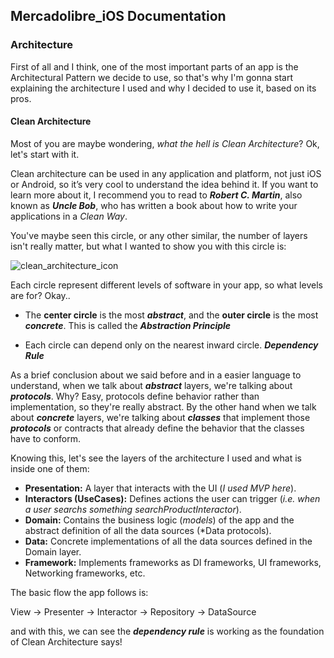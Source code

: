 ## Mercadolibre_iOS Documentation

### Architecture

First of all and I think, one of the most important parts of an app is the Architectural Pattern we decide to use, 
so that's why I'm gonna start explaining the architecture I used and why I decided to use it, based on its pros.

#### Clean Architecture

Most of you are maybe wondering, *what the hell is Clean Architecture*? Ok, let's start with it.

Clean architecture can be used in any application and platform, not just iOS or Android, so it’s very cool to understand the idea behind it.
If you want to learn more about it, I recommend you to read to ***Robert C. Martin***, also known as ***Uncle Bob***, 
who has written a book about how to write your applications in a *Clean Way*.

You've maybe seen this circle, or any other similar, the number of layers isn't really matter, but what I wanted to show you with this circle is:

<img src="https://koenig-media.raywenderlich.com/uploads/2019/06/Android-Clean-Architecture.png" alt="clean_architecture_icon" />

Each circle represent different levels of software in your app, so what levels are for? Okay..

- The **center circle** is the most ***abstract***, and the **outer circle** is the most ***concrete***. 
This is called the ***Abstraction Principle*** 

- Each circle can depend only on the nearest inward circle. ***Dependency Rule***

As a brief conclusion about we said before and in a easier language to understand, when we talk about ***abstract*** layers, we're talking about ***protocols***.
Why? Easy, protocols define behavior rather than implementation, so they're really abstract. By the other hand when we talk about ***concrete*** layers, 
we're talking about ***classes*** that implement those ***protocols*** or contracts that already define the behavior that the classes have to conform.

Knowing this, let's see the layers of the architecture I used and what is inside one of them:

- **Presentation:** A layer that interacts with the UI (*I used MVP here*).
- **Interactors (UseCases):** Defines actions the user can trigger (*i.e. when a user searchs something searchProductInteractor*).
- **Domain:** Contains the business logic (*models*) of the app and the abstract definition of all the data sources (*Data protocols).
- **Data:** Concrete implementations of all the data sources defined in the Domain layer.
- **Framework:** Implements frameworks as DI frameworks, UI frameworks, Networking frameworks, etc.

The basic flow the app follows is:

View -> Presenter -> Interactor -> Repository -> DataSource

and with this, we can see the ***dependency rule*** is working as the foundation of Clean Architecture says!

